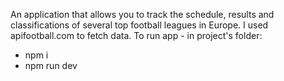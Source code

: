 An application that allows you to track the schedule, results and classifications of several top football leagues in Europe.
I used apifootball.com to fetch data.
To run app - in project's folder:
- npm i
- npm run dev
